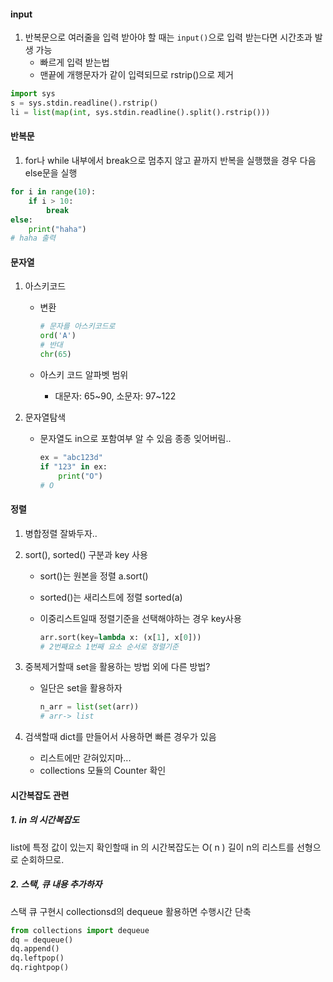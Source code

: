 

#### input

1. 반복문으로 여러줄을 입력 받아야 할 때는 `input()`으로 입력 받는다면 시간초과 발생 가능
   - 빠르게 입력 받는법
   - 맨끝에 개행문자가 같이 입력되므로 rstrip()으로 제거

```python
import sys
s = sys.stdin.readline().rstrip()
li = list(map(int, sys.stdin.readline().split().rstrip()))
```

#### 반복문

1. for나 while 내부에서 break으로 멈추지 않고 끝까지 반복을 실행했을 경우 다음 else문을 실행

```python
for i in range(10):
    if i > 10:
        break
else:
    print("haha")
# haha 출력   
```

#### 문자열

1. 아스키코드

   - 변환

     ```python
     # 문자를 아스키코드로
     ord('A')
     # 반대
     chr(65)
     ```

   - 아스키 코드 알파벳 범위 

     - 대문자: 65~90, 소문자: 97~122

2. 문자열탐색

   - 문자열도 in으로 포함여부 알 수 있음 종종 잊어버림..
   
     ```python
     ex = "abc123d"
     if "123" in ex:
         print("O")
     # O    
     ```
   
     

#### 정렬

1. 병합정렬 잘봐두자..

2. sort(), sorted() 구분과 key 사용

   - sort()는 원본을 정렬 a.sort()

   - sorted()는 새리스트에 정렬 sorted(a)

   - 이중리스트일때 정렬기준을 선택해야하는 경우 key사용

     ```python
     arr.sort(key=lambda x: (x[1], x[0]))
     # 2번째요소 1번째 요소 순서로 정렬기준
     ```

3. 중복제거할때 set을 활용하는 방법 외에 다른 방법?

   - 일단은 set을 활용하자

     ```python
     n_arr = list(set(arr))
     # arr-> list
     ```

4. 검색할때 dict를 만들어서 사용하면 빠른 경우가 있음

   - 리스트에만 갇혀있지마...
   - collections 모듈의 Counter 확인

#### 시간복잡도 관련

##### 1.  in 의 시간복잡도

list에 특정 값이 있는지 확인할때  in 의 시간복잡도는 O( n ) 
길이 n의 리스트를 선형으로 순회하므로.

##### 2. 스택, 큐 내용 추가하자

스택 큐 구현시 collectionsd의 dequeue 활용하면 수행시간 단축 

```python
from collections import dequeue
dq = dequeue()
dq.append()
dq.leftpop()
dq.rightpop()
```

